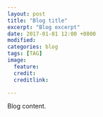 ```yaml
---
layout: post
title: "Blog title"
excerpt: "Blog excerpt"
date: 2017-01-01 12:00 +0800
modified: 
categories: blog
tags: [TAG]
image:
  feature: 
  credit: 
  creditlink:

---
```


Blog content.
